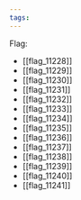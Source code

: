 ```yaml
---
tags:
---
```

Flag:
- [[flag_11228]]
- [[flag_11229]]
- [[flag_11230]]
- [[flag_11231]]
- [[flag_11232]]
- [[flag_11233]]
- [[flag_11234]]
- [[flag_11235]]
- [[flag_11236]]
- [[flag_11237]]
- [[flag_11238]]
- [[flag_11239]]
- [[flag_11240]]
- [[flag_11241]]
